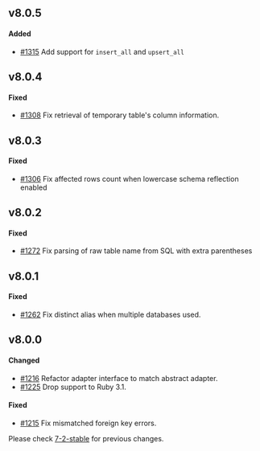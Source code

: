 ## v8.0.5

#### Added

- [#1315](https://github.com/rails-sqlserver/activerecord-sqlserver-adapter/pull/1315) Add support for `insert_all` and `upsert_all`

## v8.0.4

#### Fixed

- [#1308](https://github.com/rails-sqlserver/activerecord-sqlserver-adapter/pull/1308) Fix retrieval of temporary table's column information.

## v8.0.3

#### Fixed

- [#1306](https://github.com/rails-sqlserver/activerecord-sqlserver-adapter/pull/1306) Fix affected rows count when lowercase schema reflection enabled

## v8.0.2

#### Fixed

- [#1272](https://github.com/rails-sqlserver/activerecord-sqlserver-adapter/pull/1272) Fix parsing of raw table name from SQL with extra parentheses

## v8.0.1

#### Fixed

- [#1262](https://github.com/rails-sqlserver/activerecord-sqlserver-adapter/pull/1262) Fix distinct alias when multiple databases used.

## v8.0.0

#### Changed

- [#1216](https://github.com/rails-sqlserver/activerecord-sqlserver-adapter/pull/1216) Refactor adapter interface to match abstract adapter.
- [#1225](https://github.com/rails-sqlserver/activerecord-sqlserver-adapter/pull/1225) Drop support to Ruby 3.1.

#### Fixed

- [#1215](https://github.com/rails-sqlserver/activerecord-sqlserver-adapter/pull/1215) Fix mismatched foreign key errors.

Please check [7-2-stable](https://github.com/rails-sqlserver/activerecord-sqlserver-adapter/blob/7-2-stable/CHANGELOG.md) for previous changes.
